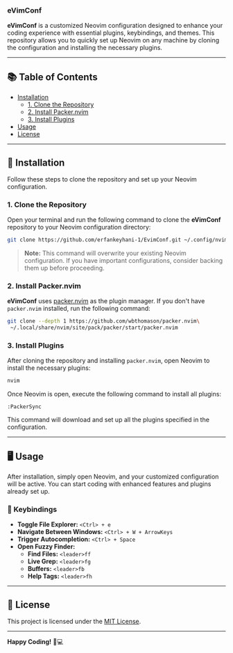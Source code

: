 ### eVimConf

**eVimConf** is a customized Neovim configuration designed to enhance your coding experience with essential plugins, keybindings, and themes. This repository allows you to quickly set up Neovim on any machine by cloning the configuration and installing the necessary plugins.

---

## 📚 Table of Contents

- [Installation](#installation)
  - [1. Clone the Repository](#1-clone-the-repository)
  - [2. Install Packer.nvim](#2-install-packernvim)
  - [3. Install Plugins](#3-install-plugins)
- [Usage](#usage)
- [License](#license)

---

## 🚀 Installation

Follow these steps to clone the repository and set up your Neovim configuration.

### 1. Clone the Repository

Open your terminal and run the following command to clone the **eVimConf** repository to your Neovim configuration directory:

```bash
git clone https://github.com/erfankeyhani-1/EvimConf.git ~/.config/nvim
```

> **Note:** This command will overwrite your existing Neovim configuration. If you have important configurations, consider backing them up before proceeding.

### 2. Install Packer.nvim

**eVimConf** uses [packer.nvim](https://github.com/wbthomason/packer.nvim) as the plugin manager. If you don't have `packer.nvim` installed, run the following command:

```bash
git clone --depth 1 https://github.com/wbthomason/packer.nvim\
 ~/.local/share/nvim/site/pack/packer/start/packer.nvim
```

### 3. Install Plugins

After cloning the repository and installing `packer.nvim`, open Neovim to install the necessary plugins:

```bash
nvim
```

Once Neovim is open, execute the following command to install all plugins:

```vim
:PackerSync
```

This command will download and set up all the plugins specified in the configuration.

---

## 🖥 Usage

After installation, simply open Neovim, and your customized configuration will be active. You can start coding with enhanced features and plugins already set up.

### 🔑 Keybindings

- **Toggle File Explorer:** `<Ctrl> + e`
- **Navigate Between Windows:** `<Ctrl> + W + ArrowKeys`
- **Trigger Autocompletion:** `<Ctrl> + Space`
- **Open Fuzzy Finder:**
  - **Find Files:** `<leader>ff`
  - **Live Grep:** `<leader>fg`
  - **Buffers:** `<leader>fb`
  - **Help Tags:** `<leader>fh`

---

## 📜 License

This project is licensed under the [MIT License](LICENSE).

---

**Happy Coding!** 🚀💻
